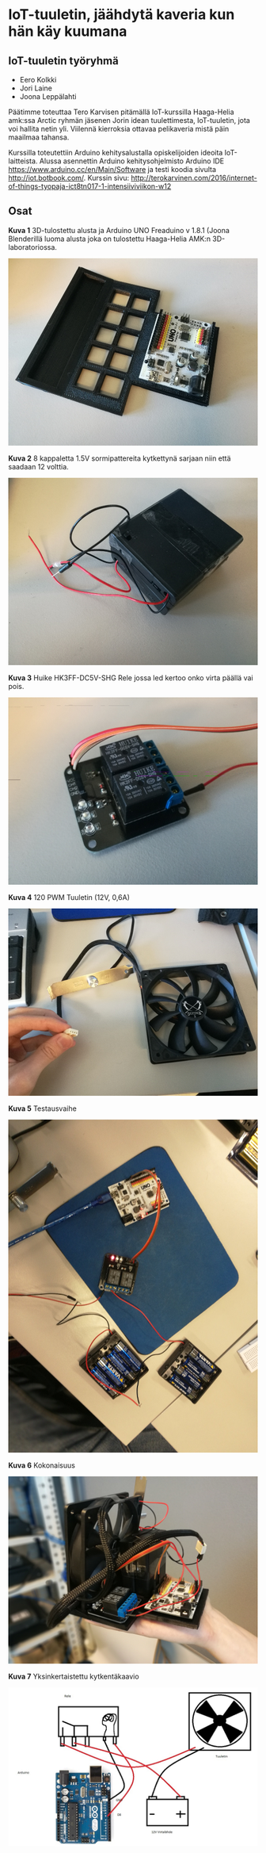 # IoT-tuuletin, jäähdytä kaveria kun hän käy kuumana

## IoT-tuuletin työryhmä
* Eero Kolkki
* Jori Laine
* Joona Leppälahti

Päätimme toteuttaa Tero Karvisen pitämällä IoT-kurssilla Haaga-Helia amk:ssa Arctic ryhmän jäsenen Jorin idean tuulettimesta, IoT-tuuletin, jota voi hallita netin yli. Viilennä kierroksia ottavaa pelikaveria mistä päin maailmaa tahansa.

Kurssilla toteutettiin Arduino kehitysalustalla opiskelijoiden ideoita IoT-laitteista. Alussa asennettin Arduino kehitysohjelmisto Arduino IDE https://www.arduino.cc/en/Main/Software ja testi koodia sivulta http://iot.botbook.com/. Kurssin sivu: http://terokarvinen.com/2016/internet-of-things-tyopaja-ict8tn017-1-intensiiviviikon-w12



## Osat

**Kuva 1**
3D-tulostettu alusta ja Arduino UNO Freaduino v 1.8.1 (Joona Blenderillä luoma alusta joka on tulostettu Haaga-Helia AMK:n 3D-laboratoriossa.

![alt text](https://github.com/joonaleppalahti/arctic-iot/blob/master/img/2.jpg "3D-tulostettu alusta By Joona Leppälahti")


**Kuva 2** 8 kappaletta 1.5V sormipattereita kytkettynä sarjaan niin että saadaan 12 volttia.

![alt text](https://github.com/joonaleppalahti/arctic-iot/blob/master/img/5.jpg "Paristoilla virtaa tuulettimelle")


**Kuva 3** Huike HK3FF-DC5V-SHG Rele jossa led kertoo onko virta päällä vai pois.

![alt text](https://github.com/joonaleppalahti/arctic-iot/blob/master/img/3.jpg "Käyttöön lyötynyt kahden releen piiri josta käytetään vain yhtä")

**Kuva 4** 120 PWM Tuuletin (12V, 0,6A)

![alt text](https://github.com/joonaleppalahti/arctic-iot/blob/master/img/4.jpg "Tietokoneen kotelotuuletin")


**Kuva 5** Testausvaihe

![alt text](https://github.com/joonaleppalahti/arctic-iot/blob/master/img/6.jpg "")


**Kuva 6** Kokonaisuus

![alt text](https://github.com/joonaleppalahti/arctic-iot/blob/master/img/1.jpg "")


**Kuva 7** Yksinkertaistettu kytkentäkaavio

![alt text](https://github.com/joonaleppalahti/arctic-iot/blob/master/img/999.jpg "Kytkentäkaavio")
